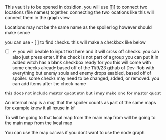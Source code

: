 This vault is to be opened in obsidion. you will use \[\[]] to connect two locations (file names) together. connecting the two locations like this will connect them in the graph view 



Locations may not be the same name as the spoiler log however should make sence

you can use \- \[ ] to find checks. this will make a checkbox like below
- [ ] <- you will beable to input text here and it will cross off checks.
you can also just press enter. if the check is not part of a group you can put it in added witch has a blank checkbox ready for you
this will come with some checks already  based off of the 11/9/23 github of Dev-Rob with everything but enemy souls and enemy drops enabled, based off of spoiler. some checks may need to be changed, added, or removed. you can add items after the check name



this does not include master quest atm but i may make one for master quest

An internal map is a map that the spoiler counts as part of the same maps for example know it all house in kf

To will be going to that local map from the main map 
from will be going to the main map from the local map

You can use the map canvas if you dont want to use the node graph